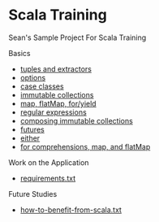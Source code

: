 Scala Training
===
Sean's Sample Project For Scala Training

Basics
* [tuples and extractors](core/src/test/scala/com/seanshubin/scala/training/core/basics/TuplesAndExtractorsSuite.scala)
* [options](core/src/test/scala/com/seanshubin/scala/training/core/basics/OptionSuite.scala)
* [case classes](core/src/test/scala/com/seanshubin/scala/training/core/basics/CaseClassSuite.scala)
* [immutable collections](core/src/test/scala/com/seanshubin/scala/training/core/basics/CollectionSuite.scala)
* [map, flatMap, for/yield](core/src/test/scala/com/seanshubin/scala/training/core/basics/MapFlatMapForYield.scala)
* [regular expressions](core/src/test/scala/com/seanshubin/scala/training/core/basics/RegexExtractorSuite.scala)
* [composing immutable collections](core/src/test/scala/com/seanshubin/scala/training/core/basics/TypesOfLoopsSuite.scala)
* [futures](core/src/test/scala/com/seanshubin/scala/training/core/basics/FutureSuite.scala)
* [either](core/src/test/scala/com/seanshubin/scala/training/core/basics/EitherSuite.scala)
* [for comprehensions, map, and flatMap](core/src/test/scala/com/seanshubin/scala/training/core/basics/OptionMapFlatMapForYieldSuite.scala)

Work on the Application

- [requirements.txt](http://github.com/SeanShubin/scala-training/blob/master/requirements.txt)

Future Studies

- [how-to-benefit-from-scala.txt](http://github.com/SeanShubin/scala-training/blob/master/how-to-benefit-from-scala.txt)

